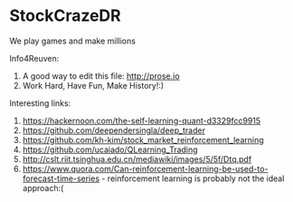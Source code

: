 # StockCrazeDR
We play games and make millions

Info4Reuven: 
1. A good way to edit this file: http://prose.io 
2. Work Hard, Have Fun, Make History!:)

Interesting links:
1. https://hackernoon.com/the-self-learning-quant-d3329fcc9915
2. https://github.com/deependersingla/deep_trader
3. https://github.com/kh-kim/stock_market_reinforcement_learning
4. https://github.com/ucaiado/QLearning_Trading
5. http://cslt.riit.tsinghua.edu.cn/mediawiki/images/5/5f/Dtq.pdf
6. https://www.quora.com/Can-reinforcement-learning-be-used-to-forecast-time-series - reinforcement learning is probably not the ideal approach:(